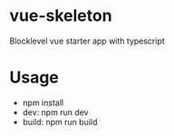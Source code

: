 # vue-skeleton
Blocklevel vue starter app with typescript

# Usage
* npm install
* dev: npm run dev
* build: npm run build
